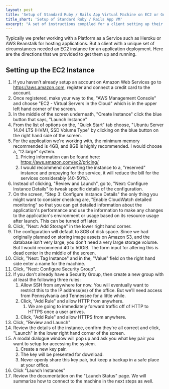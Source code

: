 ```yaml
---
layout: post
title: 'Setup of Standard Ruby / Rails App Virtual Machine on EC2 or Google Cloud'
title_short: 'Setup of Standard Ruby / Rails App VM'
excerpt: "A set of instructions compiled for a client setting up their own virtual machine for hosting a Rails application on Amazon EC2 or Google Cloud."
---
```


Typically we prefer working with a Platform as a Service such as Heroku or AWS
Beanstalk for hosting applications. But a client with a unique set of
circumstances needed an EC2 instance for an application deployment. Here are the
directions that we provided to get them up and running.

## Setting up the EC2 Instance

1.  If you haven't already setup an account on Amazon Web Services go to
    https://aws.amazon.com, register and connect a credit card to the account.
1.  Once registered, make your way to the, "AWS Management Console" and choose
    "EC2 - Virtual Servers in the Cloud" which is in the upper left hand corner
    of the screen.
1.  In the middle of the screen underneath, "Create Instance" click the blue
    button that says, "Launch Instance"
1.  From the list of options on the, "Quick Start" tab choose,
    "Ubuntu Server 14.04 LTS (HVM), SSD Volume Type" by clicking on the blue
    button on the right hand side of the screen.
1.  For the application we're working with, the minimum memory recommended is
    4GB, and 8GB is highly recommended. I would choose a, "t2.large" system.
    1.  Pricing information can be found here:
        https://aws.amazon.com/ec2/pricing/
    1.  I would recommend converting the instance to a, "reserved" instance and
        prepaying for the service, it will reduce the bill for the services
        considerably (40-50%).
1.  Instead of clicking, "Review and Launch", go to,
    "Next: Configure Instance Details" to tweak specific details of the
    configuration.
1.  On the screen, "Step 3: Configure Instance Details" the only thing you
    might want to consider checking are, "Enable CloudWatch detailed monitoring"
    so that you can get detailed information about the application's performance
    and use the information to make any changes to the application's environment
    or usage based on its resource usage after launch. This can be turned off
    later.
1.  Click, "Next: Add Storage" in the lower right hand corner.
1.  The configuration will default to 8GB of disk space. Since we had originally
    planned on storing image assets on Amazon S3, and the database isn't very
    large, you don't need a very large storage volume. But I would recommend
    40 to 50GiB. The form input for altering this is dead center in the middle
    of the screen.
1.  Click, "Next: Tag Instance" and in the, "Value" field on the right hand side
    enter a name for the machine.
1.  Click, "Next: Configure Security Group".
1.  If you don't already have a Security Group, then create a new group with at
    least the following three rules:
    1.  Allow SSH from anywhere for now. You will eventually want to restrict
        this to the IP address(es) of the office. But we'll need access from
        Pennsylvania and Tennessee for a little while.
    1.  Click, "Add Rule" and allow HTTP from anywhere.
        1.  We are going to immediately forward traffic off of HTTP to HTTPS
            once a user arrives.
    1.  Click, "Add Rule" and allow HTTPS from anywhere.
1.  Click, "Review and Launch"
1.  Review the details of the instance, confirm they're all correct and click,
    "Launch" in the lower right hand corner of the screen.
1.  A modal dialogue window will pop up and ask you what key pair you want to
    setup for accessing the system.
    1.  Create a new key pair.
    1.  The key will be presented for download.
    1.  Never openly share this key pair, but keep a backup in a safe place at
        your office.
1.  Click "Launch Instances"
1.  Review the documentation on the "Launch Status" page. We will summarize how
    to connect to the machine in the next steps as well.